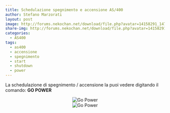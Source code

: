 ```yaml
---
title: Schedulazione spegnimento e accensione AS/400
author: Stefano Marzorati
layout: post
image: http://forums.nekochan.net/download/file.php?avatar=14158291_1477785421.png
share-img: http://forums.nekochan.net/download/file.php?avatar=14158291_1477785421.png
categories:
  - AS400
tags:
  - as400
  - accensione
  - spegnimento
  - start
  - shutdown
  - power
---
```

La schedulazione di spegnimento / accensione la puoi vedere digitando il comando: **GO POWER**

<center><img src="https://farm5.staticflickr.com/4714/25758852897_2a709049d3_o.png" alt="Go Power"></center>   


<center><img src="https://farm5.staticflickr.com/4703/39919137444_5a1fb45712_o.png" alt="Go Power"></center>

